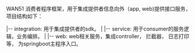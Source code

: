WAN51 消费者程序框架，用于集成提供者信息向外（app, web)提供接口服务，项目结构如下：

|-- integration: 用于集成提供者的sdk。
|
|-- service: 用于consumer的服务逻辑，业务编排。
|
|-- web: web相关服务，集成controller， 拦截器， 日志打印等， 为springboot主程序入口。
